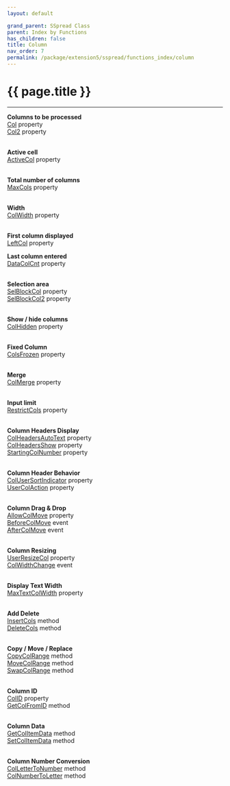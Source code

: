 ```yaml
---
layout: default

grand_parent: SSpread Class
parent: Index by Functions
has_children: false
title: Column
nav_order: 7
permalink: /package/extension5/sspread/functions_index/column
---
```

# {{ page.title }}
---

**Columns to be processed**<br>
[Col](/package/extension5/sspread/properties/Col) property<br>
[Col2](/package/extension5/sspread/properties/Col2) property<br><br>

**Active cell**<br>
[ActiveCol](/package/extension5/sspread/properties/ActiveCol) property<br><br>

**Total number of columns**<br>
[MaxCols](/package/extension5/sspread/properties/MaxCols) property<br><br>

**Width**<br>
[ColWidth](/package/extension5/sspread/properties/ColWidth) property<br><br>

**First column displayed**<br>
[LeftCol](/package/extension5/sspread/properties/LeftCol) property<br>

**Last column entered**<br>
[DataColCnt](/package/extension5/sspread/properties/DataColCnt) property<br><br>

**Selection area**<br>
[SelBlockCol](/package/extension5/sspread/properties/SelBlockCol) property<br>
[SelBlockCol2](/package/extension5/sspread/properties/SelBlockCol2) property<br><br>

**Show / hide columns**<br>
[ColHidden](/package/extension5/sspread/properties/ColHidden) property<br><br>

**Fixed Column**<br>
[ColsFrozen](/package/extension5/sspread/properties/ColsFrozen) property<br><br>

**Merge**<br>
[ColMerge](/package/extension5/sspread/properties/ColMerge) property<br><br>

**Input limit**<br>
[RestrictCols](/package/extension5/sspread/properties/RestrictCols) property<br><br>

**Column Headers Display**<br>
[ColHeadersAutoText](/package/extension5/sspread/properties/ColHeadersAutoText) property<br>
[ColHeadersShow](/package/extension5/sspread/properties/ColHeadersShow) property<br>
[StartingColNumber](/package/extension5/sspread/properties/StartingColNumber) property<br><br>

**Column Header Behavior**<br>
[ColUserSortIndicator](/package/extension5/sspread/properties/ColUserSortIndicator) property<br>
[UserColAction](/package/extension5/sspread/properties/UserColAction) property<br><br>

**Column Drag & Drop**<br>
[AllowColMove](/package/extension5/sspread/properties/AllowColMove) property<br>
[BeforeColMove](/package/extension5/sspread/events/BeforeColMove) event<br>
[AfterColMove](/package/extension5/sspread/events/AfterColMove) event<br><br>

**Column Resizing**<br>
[UserResizeCol](/package/extension5/sspread/properties/UserResizeCol) property<br>
[ColWidthChange](/package/extension5/sspread/events/ColWidthChange) event<br><br>

**Display Text Width**<br>
[MaxTextColWidth](/package/extension5/sspread/properties/MaxTextColWidth) property<br><br>

**Add Delete**<br>
[InsertCols](/package/extension5/sspread/methods/InsertCols) method<br>
[DeleteCols](/package/extension5/sspread/methods/DeleteCols) method<br><br>

**Copy / Move / Replace**<br>
[CopyColRange](/package/extension5/sspread/methods/CopyColRange) method<br>
[MoveColRange](/package/extension5/sspread/methods/MoveColRange) method<br>
[SwapColRange](/package/extension5/sspread/methods/SwapColRange) method<br><br>

**Column ID**<br>
[ColID](/package/extension5/sspread/properties/ColID) property<br>
[GetColFromID](/package/extension5/sspread/methods/GetColFromID) method<br><br>

**Column Data**<br>
[GetColItemData](/package/extension5/sspread/methods/GetColItemData) method<br>
[SetColItemData](/package/extension5/sspread/methods/SetColItemData) method<br><br>

**Column Number Conversion**<br>
[ColLetterToNumber](/package/extension5/sspread/methods/ColLetterToNumber) method<br>
[ColNumberToLetter](/package/extension5/sspread/methods/ColNumberToLetter) method<br><br>